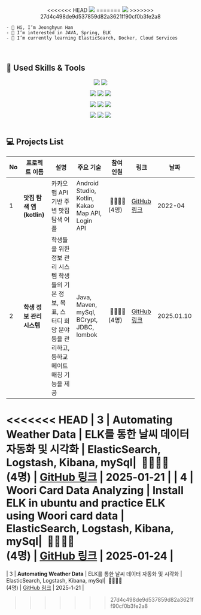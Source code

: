 <br>
<br>
<p align='center'>
<<<<<<< HEAD
    <img src="https://capsule-render.vercel.app/api?type=cylinder&color=51c481&text=Jeonghyun Han&fontAlignY=45&fontSize=40&height=150&desc=  &descAlignY=70"/>
=======
    <img src="https://capsule-render.vercel.app/api?type=cylinder&color=51c481&text=Learning,%20Growing,%20Creating&fontAlignY=45&fontColor=eee4e1&fontSize=40&height=150"/>
>>>>>>> 27d4c498de9d537859d82a3621ff90cf0b3fe2a8
</p>

```
- 👋 Hi, I’m Jeonghyun Han
- 👀 I’m interested in JAVA, Spring, ELK
- 🌱 I’m currently learning ElasticSearch, Docker, Cloud Services
```
<br>

## 🔨 Used Skills & Tools
<div style="display: flex; flex-direction: column; align-items: center; gap: 10px;">
  <div>
    <img src="https://img.shields.io/badge/Java-007396?style=for-the-badge&logo=openjdk&logoColor=white"/>
    <img src="https://img.shields.io/badge/Spring Boot-6DB33F?style=for-the-badge&logo=spring-boot&logoColor=white"/>
  </div>
  <div>
    <img src="https://img.shields.io/badge/AWS-232F3E?style=for-the-badge&logo=amazonwebservices&logoColor=white"/>
    <img src="https://img.shields.io/badge/Kubernetes-326CE5?style=for-the-badge&logo=kubernetes&logoColor=white"/>
    <img src="https://img.shields.io/badge/Docker-2496ED?style=for-the-badge&logo=docker&logoColor=white"/>
  </div>
  <div>
    <img src="https://img.shields.io/badge/Logstash-005571?style=for-the-badge&logo=logstash&logoColor=white"/>
    <img src="https://img.shields.io/badge/Elasticsearch-005571?style=for-the-badge&logo=elasticsearch&logoColor=white"/>
    <img src="https://img.shields.io/badge/Kibana-005571?style=for-the-badge&logo=kibana&logoColor=white"/>
  </div>
  <div>
    <img src="https://img.shields.io/badge/Linux-FCC624?style=for-the-badge&logo=linux&logoColor=black"/>
    <img src="https://img.shields.io/badge/Git-F05032?style=for-the-badge&logo=git&logoColor=white"/>
    <img src="https://img.shields.io/badge/MySQL-4479A1?style=for-the-badge&logo=mysql&logoColor=white"/>
  </div>
</div>

<br>

## 💻 Projects List

| No | 프로젝트 이름 | 설명 | 주요 기술 | 참여<br> 인원 | 링크 | 날짜 |
|----|---------------|------|-----------|----------|------|------|
| 1  | **맛집 탐색 앱(kotlin)** | 카카오맵 API 기반 주변 맛집 탐색 어플| Android Studio, Kotlin, Kakao Map API, Login API | &nbsp;👩‍👩‍👧‍👦<br>(4명)| [GitHub 링크](https://github.com/marha-hwang/eater) | 2022-04 |
| 2  | **학생 정보 관리 시스템** | 학생들을 위한 정보 관리 시스템 학생들의 기본 정보, 목표, 스터디 희망 분야 등을 관리하고, 등하교 메이트 매칭 기능을 제공 | Java, Maven, mySql, BCrypt, JDBC, lombok| &nbsp;👩‍👩‍👧‍👦<br>(4명) | [GitHub 링크](https://github.com/letsgojh0810/WooriInfo) | 2025.01.10 |
<<<<<<< HEAD
| 3  | **Automating Weather Data** | ELK를 통한 날씨 데이터 자동화 및 시각화 | ElasticSearch, Logstash, Kibana, mySql| &nbsp;👩‍👩‍👧‍👦<br>(4명) | [GitHub 링크](https://github.com/letsgojh0810/weather) | 2025-01-21 |
| 4  | **Woori Card Data Analyzing** | Install ELK in ubuntu and practice ELK using Woori card data | ElasticSearch, Logstash, Kibana, mySql| &nbsp;👩‍👩‍👧‍👦<br>(4명) | [GitHub 링크](https://github.com/letsgojh0810/wooridata) | 2025-01-24 |
=======
| 3  | **Automating Weather Data** | ELK를 통한 날씨 데이터 자동화 및 시각화 | ElasticSearch, Logstash, Kibana, mySql| &nbsp;👩‍👩‍👧‍👦<br>(4명) | [GitHub 링크](https://github.com/letsgojh0810/weather) | 2025-1-21 |

>>>>>>> 27d4c498de9d537859d82a3621ff90cf0b3fe2a8


<!-- [![Top Langs](https://github-readme-stats.vercel.app/api/top-langs/?username=letsgojh0810)](https://github.com/letsgojh0810/github-readme-stats) -->

<!---
lalalarr/lalalarr is a ✨ special ✨ repository because its `README.md` (this file) appears on your GitHub profile.
You can click the Preview link to take a look at your changes.
--->
